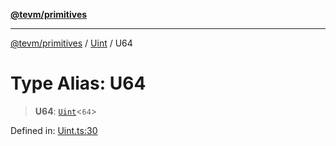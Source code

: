 [**@tevm/primitives**](../../../README.md)

***

[@tevm/primitives](../../../globals.md) / [Uint](../README.md) / U64

# Type Alias: U64

> **U64**: [`Uint`](Uint.md)\<`64`\>

Defined in: [Uint.ts:30](https://github.com/evmts/tevm-monorepo/blob/main/packages/primitives/src/Uint.ts#L30)
